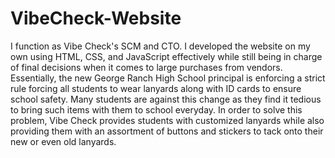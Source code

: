 # VibeCheck-Website
I function as Vibe Check's SCM and CTO. I developed the website on my own using HTML, CSS, and JavaScript effectively while still being in charge of final decisions when it comes to large purchases from vendors.  Essentially, the new George Ranch High School principal is enforcing a strict rule forcing all students to wear lanyards along with ID cards to ensure school safety. Many students are against this change as they find it tedious to bring such items with them to school everyday. In order to solve this problem, Vibe Check provides students with customized lanyards while also providing them with an assortment of buttons and stickers to tack onto their new or even old lanyards.
